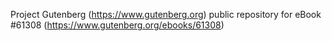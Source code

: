 Project Gutenberg (https://www.gutenberg.org) public repository for eBook #61308 (https://www.gutenberg.org/ebooks/61308)
